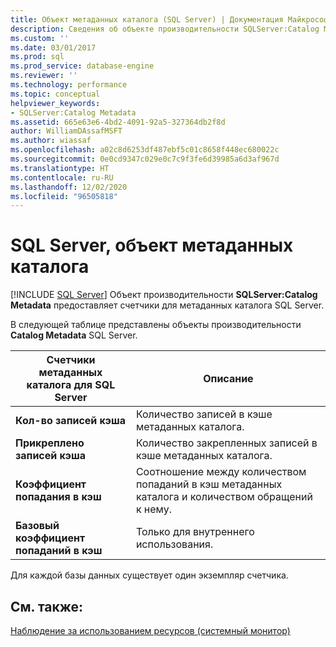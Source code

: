 ```yaml
---
title: Объект метаданных каталога (SQL Server) | Документация Майкрософт
description: Сведения об объекте производительности SQLServer:Catalog Metadata, который предоставляет счетчики для метаданных каталога SQL Server.
ms.custom: ''
ms.date: 03/01/2017
ms.prod: sql
ms.prod_service: database-engine
ms.reviewer: ''
ms.technology: performance
ms.topic: conceptual
helpviewer_keywords:
- SQLServer:Catalog Metadata
ms.assetid: 665e63e6-4bd2-4091-92a5-327364db2f8d
author: WilliamDAssafMSFT
ms.author: wiassaf
ms.openlocfilehash: a02c8d6253df487ebf5c01c8658f448ec680022c
ms.sourcegitcommit: 0e0cd9347c029e0c7c9f3fe6d39985a6d3af967d
ms.translationtype: HT
ms.contentlocale: ru-RU
ms.lasthandoff: 12/02/2020
ms.locfileid: "96505818"
---
```

# <a name="sql-server-catalog-metadata-object"></a>SQL Server, объект метаданных каталога
 [!INCLUDE [SQL Server](../../includes/applies-to-version/sqlserver.md)]
Объект производительности **SQLServer:Catalog Metadata** предоставляет счетчики для метаданных каталога SQL Server.

В следующей таблице представлены объекты производительности **Catalog Metadata** SQL Server.


|**Счетчики метаданных каталога для SQL Server**|Описание|  
|-------------|-----------------|  
|**Кол-во записей кэша**|Количество записей в кэше метаданных каталога.|
|**Прикреплено записей кэша**|Количество закрепленных записей в кэше метаданных каталога.|
|**Коэффициент попадания в кэш**|Соотношение между количеством попаданий в кэш метаданных каталога и количеством обращений к нему.|
|**Базовый коэффициент попаданий в кэш**|Только для внутреннего использования.|

Для каждой базы данных существует один экземпляр счетчика.

## <a name="see-also"></a>См. также:  
[Наблюдение за использованием ресурсов (системный монитор)](../../relational-databases/performance-monitor/monitor-resource-usage-system-monitor.md)

